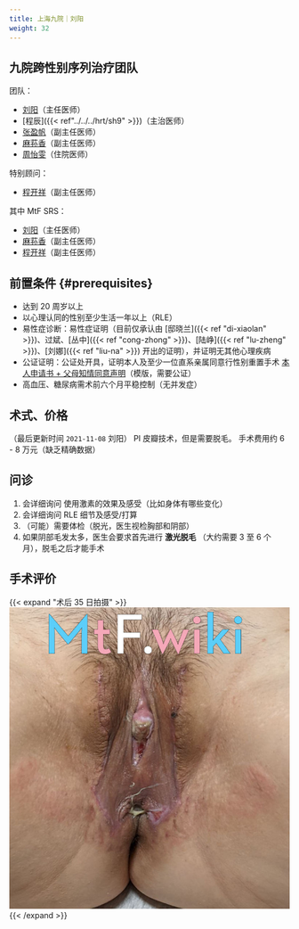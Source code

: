 ```yaml
---
title: 上海九院｜刘阳
weight: 32
---
```


## 九院跨性别序列治疗团队

团队：

- [刘阳](https://www.haodf.com/doctor/74805.html)（主任医师）
- [程辰]({{< ref"../../../hrt/sh9" >}})（主治医师）
- [张盈帆](https://www.haodf.com/doctor/275463.html)（副主任医师）
- [麻荪香](https://www.haodf.com/doctor/599858232.html)（副主任医师）
- [周怡雯](https://www.haodf.com/doctor/9032015682.html)（住院医师）

特别顾问：

- [程开祥](https://www.haodf.com/doctor/12887.html)（副主任医师）

其中 MtF SRS：

- [刘阳](https://www.haodf.com/doctor/74805.html)（主任医师）
- [麻荪香](https://www.haodf.com/doctor/599858232.html)（副主任医师）
- [程开祥](https://www.haodf.com/doctor/12887.html)（副主任医师）

## 前置条件 {#prerequisites}

- 达到 20 周岁以上
- 以心理认同的性别至少生活一年以上（RLE）
- 易性症诊断：易性症证明（目前仅承认由 [邸晓兰]({{< ref "di-xiaolan" >}})、过斌、[丛中]({{< ref "cong-zhong" >}})、[陆峥]({{< ref "lu-zheng" >}})、[刘娜]({{< ref "liu-na" >}}) 开出的证明），并证明无其他心理疾病
- 公证证明：公证处开具，证明本人及至少一位直系亲属同意行性别重置手术 [本人申请书 + 父母知情同意声明](icf.pdf)（模版，需要公证）
- 高血压、糖尿病需术前六个月平稳控制（无并发症）

## 术式、价格

（最后更新时间 `2021-11-08` 刘阳）
PI 皮瓣技术，但是需要脱毛。
手术费用约 6 - 8 万元（缺乏精确数据）

## 问诊

1. 会详细询问 使用激素的效果及感受（比如身体有哪些变化）
1. 会详细询问 RLE 细节及感受/打算
1. （可能）需要体检（脱光，医生视检胸部和阴部）
1. 如果阴部毛发太多，医生会要求首先进行 **激光脱毛** （大约需要 3 至 6 个月），脱毛之后才能手术

## 手术评价

  {{< expand "术后 35 日拍摄" >}}
  ![srs-photo](post-1.jpg)
  {{< /expand >}}
